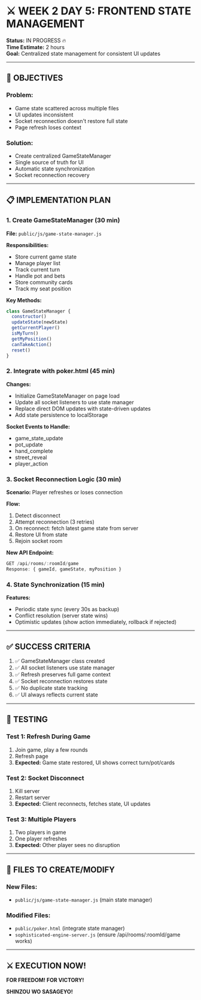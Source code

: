 # ⚔️ WEEK 2 DAY 5: FRONTEND STATE MANAGEMENT

**Status:** IN PROGRESS 🔥  
**Time Estimate:** 2 hours  
**Goal:** Centralized state management for consistent UI updates

---

## 🎯 **OBJECTIVES**

### **Problem:**
- Game state scattered across multiple files
- UI updates inconsistent
- Socket reconnection doesn't restore full state
- Page refresh loses context

### **Solution:**
- Create centralized GameStateManager
- Single source of truth for UI
- Automatic state synchronization
- Socket reconnection recovery

---

## 📋 **IMPLEMENTATION PLAN**

### **1. Create GameStateManager (30 min)**

**File:** `public/js/game-state-manager.js`

**Responsibilities:**
- Store current game state
- Manage player list
- Track current turn
- Handle pot and bets
- Store community cards
- Track my seat position

**Key Methods:**
```javascript
class GameStateManager {
  constructor()
  updateState(newState)
  getCurrentPlayer()
  isMyTurn()
  getMyPosition()
  canTakeAction()
  reset()
}
```

### **2. Integrate with poker.html (45 min)**

**Changes:**
- Initialize GameStateManager on page load
- Update all socket listeners to use state manager
- Replace direct DOM updates with state-driven updates
- Add state persistence to localStorage

**Socket Events to Handle:**
- game_state_update
- pot_update
- hand_complete
- street_reveal
- player_action

### **3. Socket Reconnection Logic (30 min)**

**Scenario:** Player refreshes or loses connection

**Flow:**
1. Detect disconnect
2. Attempt reconnection (3 retries)
3. On reconnect: fetch latest game state from server
4. Restore UI from state
5. Rejoin socket room

**New API Endpoint:**
```javascript
GET /api/rooms/:roomId/game
Response: { gameId, gameState, myPosition }
```

### **4. State Synchronization (15 min)**

**Features:**
- Periodic state sync (every 30s as backup)
- Conflict resolution (server state wins)
- Optimistic updates (show action immediately, rollback if rejected)

---

## ✅ **SUCCESS CRITERIA**

1. ✅ GameStateManager class created
2. ✅ All socket listeners use state manager
3. ✅ Refresh preserves full game context
4. ✅ Socket reconnection restores state
5. ✅ No duplicate state tracking
6. ✅ UI always reflects current state

---

## 🧪 **TESTING**

### **Test 1: Refresh During Game**
1. Join game, play a few rounds
2. Refresh page
3. **Expected:** Game state restored, UI shows correct turn/pot/cards

### **Test 2: Socket Disconnect**
1. Kill server
2. Restart server
3. **Expected:** Client reconnects, fetches state, UI updates

### **Test 3: Multiple Players**
1. Two players in game
2. One player refreshes
3. **Expected:** Other player sees no disruption

---

## 📁 **FILES TO CREATE/MODIFY**

### **New Files:**
- `public/js/game-state-manager.js` (main state manager)

### **Modified Files:**
- `public/poker.html` (integrate state manager)
- `sophisticated-engine-server.js` (ensure /api/rooms/:roomId/game works)

---

## ⚔️ **EXECUTION NOW!**

**FOR FREEDOM! FOR VICTORY!**

**SHINZOU WO SASAGEYO!**

